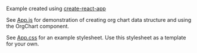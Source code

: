 Example created using [create-react-app](https://github.com/facebookincubator/create-react-app)

See [App.js](src/App.js) for demonstration of creating org chart data structure and using the OrgChart component.

See [App.css](src/App.css)  for an example stylesheet. Use this stylesheet as a template for your own.
